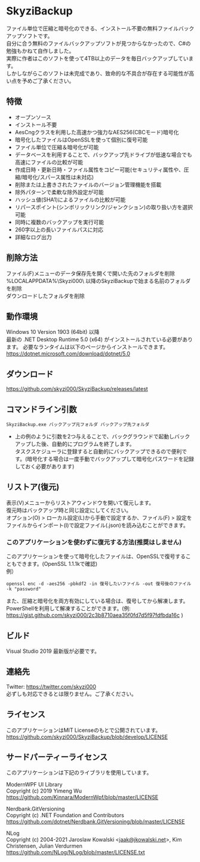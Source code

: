 # SkyziBackup
ファイル単位で圧縮と暗号化のできる、インストール不要の無料ファイルバックアップソフトです。  
自分に合う無料のファイルバックアップソフトが見つからなかったので、C#の勉強もかねて自作しました。  
実際に作者はこのソフトを使って4TB以上のデータを毎日バックアップしています。  
しかしながらこのソフトは未完成であり、致命的な不具合が存在する可能性が高い点を予めご了承ください。

## 特徴
- オープンソース
- インストール不要
- AesCngクラスを利用した高速かつ強力なAES256(CBCモード)暗号化
- 暗号化したファイルはOpenSSLを使って個別に復号可能
- ファイル単位で圧縮＆暗号化が可能
- データベースを利用することで、バックアップ先ドライブが低速な場合でも高速にファイルの比較が可能
- 作成日時・更新日時・ファイル属性をコピー可能(セキュリティ属性や、圧縮/暗号化/スパース属性は未対応)
- 削除または上書きされたファイルのバージョン管理機能を搭載
- 除外パターンで柔軟な除外設定が可能
- ハッシュ値(SHA1)によるファイルの比較が可能
- リパースポイント(シンボリックリンク/ジャンクション)の取り扱い方を選択可能
- 同時に複数のバックアップを実行可能
- 260字以上の長いファイルパスに対応
- 詳細なログ出力

## 削除方法
ファイル(F)メニューのデータ保存先を開くで開いた先のフォルダを削除  
%LOCALAPPDATA%\Skyzi000\ 以降のSkyziBackupで始まる名前のフォルダを削除  
ダウンロードしたフォルダを削除

## 動作環境
Windows 10 Version 1903 (64bit) 以降  
最新の .NET Desktop Runtime 5.0 (x64) がインストールされている必要があります。
必要なランタイムは以下のページからインストールできます。
https://dotnet.microsoft.com/download/dotnet/5.0

## ダウンロード
https://github.com/skyzi000/SkyziBackup/releases/latest

## コマンドライン引数
```
SkyziBackup.exe バックアップ元フォルダ バックアップ先フォルダ
```
- 上の例のように引数を2つ与えることで、バックグラウンドで起動しバックアップした後、自動的にプログラムを終了します。  
タスクスケジューラに登録すると自動的にバックアップできるので便利です。(暗号化する場合は一度手動でバックアップして暗号化パスワードを記録しておく必要があります)

## リストア(復元)
表示(V)メニューからリストアウィンドウを開いて復元します。  
復元時はバックアップ時と同じ設定にしてください。  
オプション(O) > ローカル設定(L)から手動で設定するか、ファイル(F) > 設定をファイルからインポート(I)で設定ファイル(.json)を読み込むことができます。

### このアプリケーションを使わずに復元する方法(推奨はしません)
このアプリケーションを使って暗号化したファイルは、OpenSSLで復号することもできます。(OpenSSL 1.1.1kで確認)  
例）
```
openssl enc -d -aes256 -pbkdf2 -in 復号したいファイル -out 復号後のファイル -k "password"
```
また、圧縮と暗号化を両方有効にしている場合は、復号してから解凍します。  
PowerShellを利用して解凍することができます。(例: https://gist.github.com/skyzi000/2c3b8710aea35f0fd7d5f97fdfbda16c )

## ビルド
Visual Studio 2019 最新版が必要です。

## 連絡先
Twitter: https://twitter.com/skyzi000  
必ずしも対応できるとは限りません。ご了承ください。

## ライセンス
このアプリケーションはMIT Licenseのもとで公開されています。  
https://github.com/skyzi000/SkyziBackup/blob/develop/LICENSE

## サードパーティーライセンス
このアプリケーションは下記のライブラリを使用しています。

ModernWPF UI Library  
Copyright (c) 2019 Yimeng Wu  
https://github.com/Kinnara/ModernWpf/blob/master/LICENSE

Nerdbank.GitVersioning  
Copyright (c) .NET Foundation and Contributors  
https://github.com/dotnet/Nerdbank.GitVersioning/blob/master/LICENSE

NLog  
Copyright (c) 2004-2021 Jaroslaw Kowalski &lt;jaak@jkowalski.net&gt;, Kim Christensen, Julian Verdurmen  
https://github.com/NLog/NLog/blob/master/LICENSE.txt
